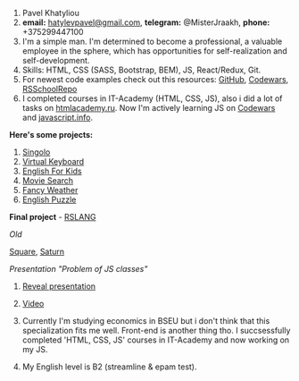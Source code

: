 1. Pavel Khatyliou
2. **email:** hatylevpavel@gmail.com, **telegram:** @MisterJraakh, **phone:** +375299447100
3. I'm a simple man. I'm determined to become a professional, a valuable employee in the sphere, which has opportunities for self-realization and self-development.
4. Skills: HTML, CSS (SASS, Bootstrap, BEM), JS, React/Redux, Git.
5. For newest code examples check out this resources: [GitHub](https://github.com/FightingRobot), [Codewars](https://www.codewars.com/users/FightingRobot), [RSSchoolRepo](https://github.com/FightingRobot/rsschool-repo)
6. I completed courses in IT-Academy (HTML, CSS, JS), also i did a lot of tasks on [htmlacademy.ru](https://htmlacademy.ru/profile/id1011631). Now I'm actively learning JS on [Codewars](https://www.codewars.com/users/FightingRobot) and [javascript.info](https://javascript.info/). 

**Here's some projects:**

1. [Singolo](https://fightingrobot.github.io/singolo/)
2. [Virtual Keyboard](https://fightingrobot.github.io/codejam-virtual-keyboard/)
3. [English For Kids](https://fightingrobot-english-for-kids.netlify.app/)
4. [Movie Search](https://fightingrobot-movie-search.netlify.app/)
5. [Fancy Weather](https://fightingrobot-fancy-weather.netlify.app/)
6. [English Puzzle](https://fightingrobot-english-puzzle.netlify.app/)

**Final project** - [RSLANG](https://rslang-team15-krukovich.netlify.app/)

*Old*

[Square](https://github.com/FightingRobot/square), 
[Saturn](https://github.com/FightingRobot/saturn)

*Presentation "Problem of JS classes"*

1. [Reveal presentation](https://problem-of-js-classes.netlify.app/#/)
2. [Video](https://www.youtube.com/watch?v=ozCDaRdrwT0)

7. Currently I'm studying economics in BSEU but i don't think that this specialization fits me well. Front-end is another thing tho. I succsessfully completed 'HTML, CSS, JS' courses in IT-Academy and now working on my JS.
8. My English level is B2 (streamline & epam test).